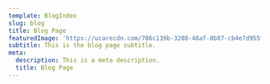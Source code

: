 ```yaml
---
template: BlogIndex
slug: blog
title: Blog Page
featuredImage: 'https://ucarecdn.com/786c139b-3208-48af-8b87-cb4e7d955fb5/'
subtitle: This is the blog page subtitle.
meta:
  description: This is a meta description.
  title: Blog Page
---
```


